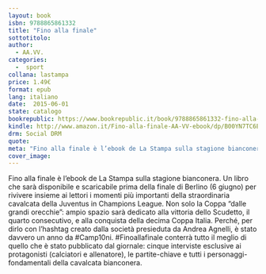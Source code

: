 ```yaml
---
layout: book
isbn: 9788865861332
title: "Fino alla finale"
sottotitolo:
author:
  - AA.VV.
categories:
  -  sport
collana: lastampa
price: 1.49€
format: epub
lang: italiano
date:  2015-06-01
state: catalogo
bookrepublic: https://www.bookrepublic.it/book/9788865861332-fino-alla-finale/
kindle: http://www.amazon.it/Fino-alla-finale-AA-VV-ebook/dp/B00YN7TC6E/ref=sr_1_1?ie=UTF8&qid=1434969605&sr=8-1&keywords=fino+alla+finale
drm: Social DRM
quote:
meta: "Fino alla finale è l’ebook de La Stampa sulla stagione bianconera."
cover_image:
---
```


Fino alla finale è l’ebook de La Stampa sulla stagione bianconera. Un libro che sarà disponibile e scaricabile prima della finale di Berlino (6 giugno) per rivivere insieme ai lettori i momenti più importanti della straordinaria cavalcata della Juventus in Champions League. Non solo la Coppa “dalle grandi orecchie”: ampio spazio sarà dedicato alla vittoria dello Scudetto, il quarto consecutivo, e alla conquista della decima Coppa Italia. Perché, per dirlo con l’hashtag creato dalla società presieduta da Andrea Agnelli, è stato davvero un anno da #Camp10ni. #Finoallafinale conterrà tutto il meglio di quello che è stato pubblicato dal giornale: cinque interviste esclusive ai protagonisti (calciatori e allenatore), le partite-chiave e tutti i personaggi-fondamentali della cavalcata bianconera.
